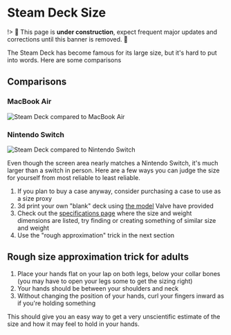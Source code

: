 # Steam Deck Size

!> :construction: This page is **under construction**, expect frequent major
updates and corrections until this banner is removed. :construction:

The Steam Deck has become famous for its large size, but it's hard to put into
words. Here are some comparisons

## Comparisons

### MacBook Air

![Steam Deck compared to MacBook Air](../img/size_comparison_macbook_air.png)

### Nintendo Switch

![Steam Deck compared to Nintendo Switch](../img/size_comparison_nintendo_switch.png)

Even though the screen area nearly matches a Nintendo Switch, it's much larger
than a switch in person. Here are a few ways you can judge the size for yourself
from most reliable to least reliable.

1. If you plan to buy a case anyway, consider purchasing a case to use as a size
   proxy
2. 3d print your own "blank" deck using
   [the model](https://store.steampowered.com/news/app/1675180/view/3106923225208810470)
   Valve have provided
3. Check out the [specifications page](https://www.steamdeck.com/en/tech) where
   the size and weight dimensions are listed, try finding or creating something
   of similar size and weight
4. Use the "rough approximation" trick in the next section

## Rough size approximation trick for adults

1. Place your hands flat on your lap on both legs, below your collar bones (you
   may have to open your legs some to get the sizing right)
2. Your hands should be between your shoulders and neck
3. Without changing the position of your hands, curl your fingers inward as if
   you're holding something

This should give you an easy way to get a very unscientific estimate of the size
and how it may feel to hold in your hands.
